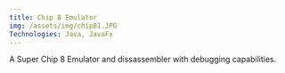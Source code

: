 ```yaml
---
title: Chip 8 Emulator
img: /assets/img/chip81.JPG
Technologies: Java, JavaFx
---
```


A Super Chip 8 Emulator and dissassembler with debugging capabilities. 